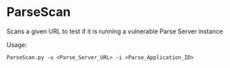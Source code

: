 # ParseScan
Scans a given URL to test if it is running a vulnerable Parse Server instance

Usage:

`ParseScan.py -u <Parse_Server_URL> -i <Parse_Application_ID>`
